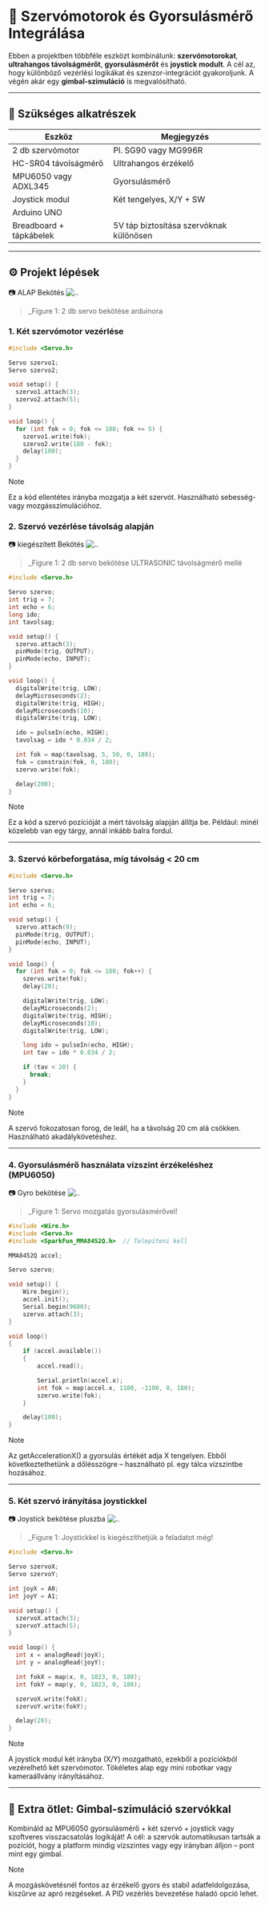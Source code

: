 
# 🔧 Szervómotorok és Gyorsulásmérő Integrálása

Ebben a projektben többféle eszközt kombinálunk: **szervómotorokat**, **ultrahangos távolságmérőt**, **gyorsulásmérőt** és **joystick modult**. A cél az, hogy különböző vezérlési logikákat és szenzor-integrációt gyakoroljunk. A végén akár egy **gimbal-szimuláció** is megvalósítható.

---

## 🧰 Szükséges alkatrészek

| Eszköz                  | Megjegyzés                             |
|-------------------------|----------------------------------------|
| 2 db szervómotor        | Pl. SG90 vagy MG996R                   |
| HC-SR04 távolságmérő    | Ultrahangos érzékelő                   |
| MPU6050 vagy ADXL345    | Gyorsulásmérő                          |
| Joystick modul          | Két tengelyes, X/Y + SW                |
| Arduino UNO             |                                        |
| Breadboard + tápkábelek | 5V táp biztosítása szervóknak különösen |

---

## ⚙️ Projekt lépések

📷 ALAP Bekötés
![..](/6.%20feladat/6-2.png)
> _Figure 1: 2 db servo bekötése arduinora


### 1. Két szervómotor vezérlése

```cpp
#include <Servo.h>

Servo szervo1;
Servo szervo2;

void setup() {
  szervo1.attach(3);
  szervo2.attach(5);
}

void loop() {
  for (int fok = 0; fok <= 180; fok += 5) {
    szervo1.write(fok);
    szervo2.write(180 - fok);
    delay(100);
  }
}
```
> [!NOTE]
> Ez a kód ellentétes irányba mozgatja a két szervót. Használható sebesség- vagy mozgásszimulációhoz.

### 2. Szervó vezérlése távolság alapján

📷 kiegészített Bekötés
![..](/6.%20feladat/6-3.png)
> _Figure 1: 2 db servo bekötése ULTRASONIC távolságmérő mellé

  ```cpp
#include <Servo.h>

Servo szervo;
int trig = 7;
int echo = 6;
long ido;
int tavolsag;

void setup() {
    szervo.attach(3);
    pinMode(trig, OUTPUT);
    pinMode(echo, INPUT);
}

void loop() {
    digitalWrite(trig, LOW);
    delayMicroseconds(2);
    digitalWrite(trig, HIGH);
    delayMicroseconds(10);
    digitalWrite(trig, LOW);

    ido = pulseIn(echo, HIGH);
    tavolsag = ido * 0.034 / 2;

    int fok = map(tavolsag, 5, 50, 0, 180);
    fok = constrain(fok, 0, 180);
    szervo.write(fok);

    delay(200);
}
```
> [!NOTE]
> Ez a kód a szervó pozícióját a mért távolság alapján állítja be. Például: minél közelebb van egy tárgy, annál inkább balra fordul.

---

### 3. Szervó körbeforgatása, míg távolság < 20 cm

```cpp
#include <Servo.h>

Servo szervo;
int trig = 7;
int echo = 6;

void setup() {
  szervo.attach(9);
  pinMode(trig, OUTPUT);
  pinMode(echo, INPUT);
}

void loop() {
  for (int fok = 0; fok <= 180; fok++) {
    szervo.write(fok);
    delay(20);

    digitalWrite(trig, LOW);
    delayMicroseconds(2);
    digitalWrite(trig, HIGH);
    delayMicroseconds(10);
    digitalWrite(trig, LOW);

    long ido = pulseIn(echo, HIGH);
    int tav = ido * 0.034 / 2;

    if (tav < 20) {
      break;
    }
  }
}
```
> [!NOTE]
> A szervó fokozatosan forog, de leáll, ha a távolság 20 cm alá csökken. Használható akadálykövetéshez.
---



### 4. Gyorsulásmérő használata vízszint érzékeléshez (MPU6050)
📷 Gyro bekötése
![..](/6.%20feladat/6-4.png)
> _Figure 1: Servo mozgatás gyorsulásmérővel!


```cpp
#include <Wire.h>
#include <Servo.h>
#include <SparkFun_MMA8452Q.h>  // Telepíteni kell

MMA8452Q accel;

Servo szervo;

void setup() {
    Wire.begin();
    accel.init();
    Serial.begin(9600);
    szervo.attach(3);  
}

void loop() 
{
    if (accel.available())
    {
        accel.read();

        Serial.println(accel.x);
        int fok = map(accel.x, 1100, -1100, 0, 180);
        szervo.write(fok);
    }

    delay(100);
}
```
> [!NOTE]
> Az getAccelerationX() a gyorsulás értékét adja X tengelyen. Ebből következtethetünk a dőlésszögre – használható pl. egy tálca vízszintbe hozásához.

---

### 5. Két szervó irányítása joystickkel

📷 Joystick bekötése pluszba
![..](/6.%20feladat/6-5-2.png)
> _Figure 1: Joystickkel is kiegészíthetjük a feladatot még!

```cpp
#include <Servo.h>

Servo szervoX;
Servo szervoY;

int joyX = A0;
int joyY = A1;

void setup() {
  szervoX.attach(3);
  szervoY.attach(5);
}

void loop() {
  int x = analogRead(joyX);
  int y = analogRead(joyY);

  int fokX = map(x, 0, 1023, 0, 180);
  int fokY = map(y, 0, 1023, 0, 180);

  szervoX.write(fokX);
  szervoY.write(fokY);

  delay(20);
}
```
> [!NOTE]
> A joystick modul két irányba (X/Y) mozgatható, ezekből a pozíciókból vezérelhető két szervómotor. Tökéletes alap egy mini robotkar vagy kameraállvány irányításához.

---

## 🌟 Extra ötlet: Gimbal-szimuláció szervókkal
Kombináld az MPU6050 gyorsulásmérő + két szervó + joystick vagy szoftveres visszacsatolás logikáját! A cél: a szervók automatikusan tartsák a pozíciót, hogy a platform mindig vízszintes vagy egy irányban álljon – pont mint egy gimbal.

> [!NOTE]
> A mozgáskövetésnél fontos az érzékelő gyors és stabil adatfeldolgozása, kiszűrve az apró rezgéseket. A PID vezérlés bevezetése haladó opció lehet.







